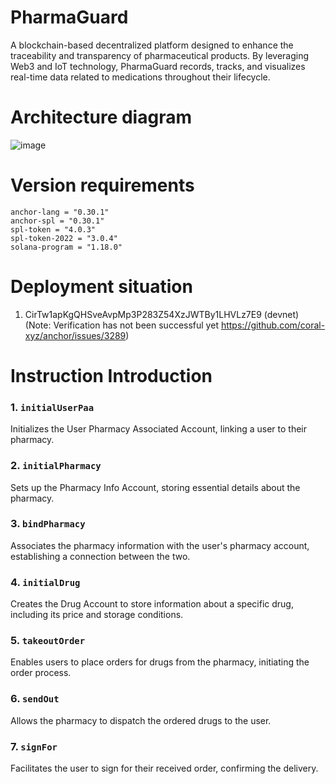 # PharmaGuard

A blockchain-based decentralized platform designed to enhance the traceability and transparency of pharmaceutical products. 
By leveraging Web3 and IoT technology, PharmaGuard records, tracks, and visualizes real-time data related to medications throughout their lifecycle. 

# Architecture diagram
![image](https://github.com/user-attachments/assets/5bfee6c5-38e4-4f14-8106-6071725f6207)

# Version requirements
```
anchor-lang = "0.30.1"
anchor-spl = "0.30.1"
spl-token = "4.0.3"
spl-token-2022 = "3.0.4"
solana-program = "1.18.0"
```
# Deployment situation
1. CirTw1apKgQHSveAvpMp3P283Z54XzJWTBy1LHVLz7E9 (devnet) (Note: Verification has not been successful yet https://github.com/coral-xyz/anchor/issues/3289)
# Instruction Introduction
### 1. `initialUserPaa`
Initializes the User Pharmacy Associated Account, linking a user to their pharmacy.
### 2. `initialPharmacy`
Sets up the Pharmacy Info Account, storing essential details about the pharmacy.
### 3. `bindPharmacy`
Associates the pharmacy information with the user's pharmacy account, establishing a connection between the two.
### 4. `initialDrug`
Creates the Drug Account to store information about a specific drug, including its price and storage conditions.
### 5. `takeoutOrder`
Enables users to place orders for drugs from the pharmacy, initiating the order process.
### 6. `sendOut`
Allows the pharmacy to dispatch the ordered drugs to the user.
### 7. `signFor`
Facilitates the user to sign for their received order, confirming the delivery.
